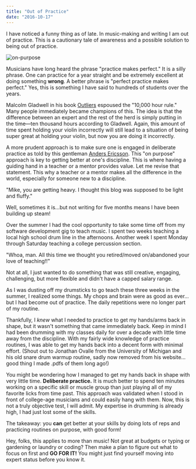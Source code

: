 ```yaml
---
title: "Out of Practice"
date: "2016-10-17"
---
```


I have noticed a funny thing as of late. In music-making and writing I am out of practice. This is a cautionary tale of awareness and a possible solution to being out of practice.

![on-purpose](https://res.cloudinary.com/drumsensei/image/upload/v1516023791/on-purpose_reai7l.png)

Musicians have long heard the phrase "practice makes perfect." It is a silly phrase. One can practice for a year straight and be extremely excellent at doing something **wrong**. A better phrase is "perfect practice makes perfect." Yes, this is something I have said to hundreds of students over the years.

Malcolm Gladwell in his book [Outliers](https://www.gladwellbooks.com/titles/malcolm-gladwell/outliers/9780316040341/) espoused the "10,000 hour rule." Many people immediately became champions of this. The idea is that the difference between an expert and the rest of the herd is simply putting in the time—ten thousand hours according to Gladwell. Again, this amount of time spent holding your violin incorrectly will still lead to a situation of being super great at holding your violin, but now you are doing it incorrectly.

A more prudent approach is to make sure one is engaged in deliberate practice as told by this gentleman [Anders Ericsson](https://www.businessinsider.com/anders-ericsson-how-to-become-an-expert-at-anything-2016-6). This "on purpose" approach is key to getting better at one's discipline. This is where having a guiding hand in a teacher or a mentor provides value. Let me revise that statement. This why a teacher or a mentor makes all the difference in the world, especially for someone new to a discipline.

"Mike, you are getting heavy. I thought this blog was supposed to be light and fluffy."

Well, sometimes it is…but not writing for five months means I have been building up steam!

Over the summer I had the cool opportunity to take some time off from my software development gig to teach music. I spent two weeks teaching a local high school drum line in the afternoons. Another week I spent Monday through Saturday teaching a college percussion section.

"Whoa, man. All this time we thought you retired/moved on/abandoned your love of teaching!!"

Not at all, I just wanted to do something that was still creative, engaging, challenging, but more flexible and didn't have a capped salary range.

As I was dusting off my drumsticks to go teach these three weeks in the summer, I realized some things. My chops and brain were as good as ever…but I had become out of practice. The daily repetitions were no longer part of my routine.

Thankfully, I _knew_ what I needed to practice to get my hands/arms back in shape, but it wasn't something that came immediately back. Keep in mind I had been drumming with my classes daily for over a decade with little time away from the discipline. With my fairly wide knowledge of practice routines, I was able to get my hands back into a decent form with minimal effort. (Shout out to Jonathan Ovalle from the University of Michigan and his old snare drum warmup routine, sadly now removed from his website…good thing I made .pdfs of them long ago!)

You might be wondering how I managed to get my hands back in shape with very little time. **Deliberate practice.** It is much better to spend ten minutes working on a specific skill or muscle group than just playing all of my favorite licks from time past. This approach was validated when I stood in front of college-age musicians and could easily hang with them. Now, this is not a truly objective test, I will admit. My expertise in drumming is already high, I had just lost some of the skills.

The takeaway: you **can** get better at your skills by doing lots of reps and practicing routines on purpose, with good form!

Hey, folks, this applies to more than music! Not great at budgets or typing or gardening or laundry or coding? Then make a plan to figure out what to focus on first and **GO FOR IT!** You might just find yourself moving into expert status before you know it.
